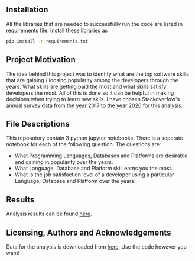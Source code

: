 
## Installation

All the libraries that are needed to successfully run the code are listed in requirements file. 
Install these libraries as

```sh
pip install -r requirements.txt
```

## Project Motivation
The idea behind this project was to identify what are the top software skills that are gaining / loosing popularity among the developers through the years. What skills are getting paid the most and what skills satisfy developers the most. All of this is done so it can be helpful in making decisions when trying to learn new skils.
I have chosen Stackoverfow's annual survey data from the year 2017 to the year 2020 for this analysis.

## File Descriptions
This repoaotory contain 3 python jupyter notebooks. There is a seperate notebook for each of the following question. The questions are:
- What Programming Languages, Databases and Platforms are desirable and gaining in popularity over the years.
- What Language, Database and Platform skill earns you the most.
- What is the job satisfaction level of a developer using a particular Language, Database and Platform over the years. 


## Results
Analysis results can be found [here](https://medium.com/@nauman_zahoor/learn-these-top-software-skills-to-future-proof-your-career-2fd5f3d8c93f).

## Licensing, Authors and Acknowledgements
Data for the analysis is downloaded from [here](https://insights.stackoverflow.com/survey).
Use the code however you want! 
